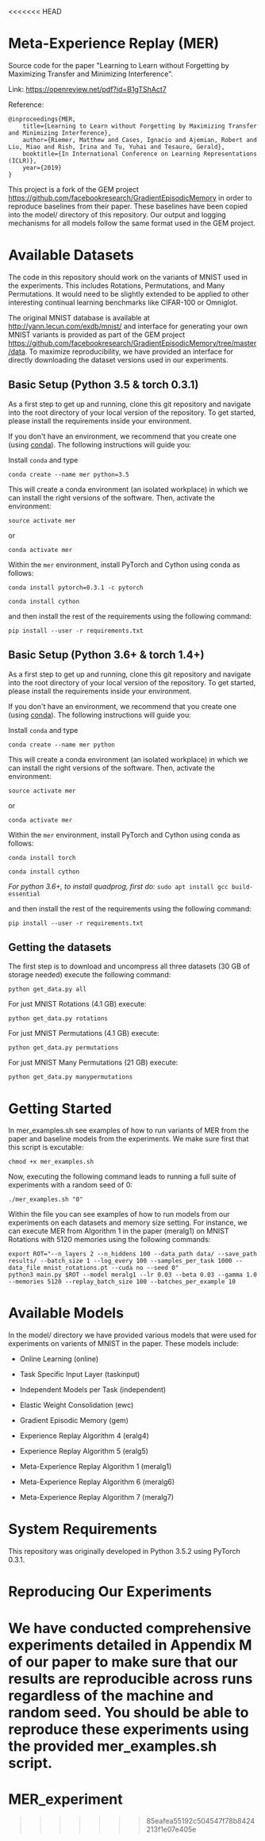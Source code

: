 <<<<<<< HEAD
# Meta-Experience Replay (MER)

Source code for the paper "Learning to Learn without Forgetting by Maximizing Transfer and Minimizing Interference".

Link: https://openreview.net/pdf?id=B1gTShAct7

Reference:
```
@inproceedings{MER,
    title={Learning to Learn without Forgetting by Maximizing Transfer and Minimizing Interference},   
    author={Riemer, Matthew and Cases, Ignacio and Ajemian, Robert and Liu, Miao and Rish, Irina and Tu, Yuhai and Tesauro, Gerald},    
    booktitle={In International Conference on Learning Representations (ICLR)},    
    year={2019}   
}
```

This project is a fork of the GEM project https://github.com/facebookresearch/GradientEpisodicMemory in order to reproduce baselines from their paper. These baselines have been copied into the model/ directory of this repository. Our output and logging mechanisms for all models follow the same format used in the GEM project. 

# Available Datasets

The code in this repository should work on the variants of MNIST used in the experiments. This includes Rotations, Permutations, and Many Permutations. It would need to be slightly extended to be applied to other interesting continual learning benchmarks like CIFAR-100 or Omniglot.

The original MNIST database is available at http://yann.lecun.com/exdb/mnist/ and interface for generating your own MNIST variants is provided as part of the GEM project https://github.com/facebookresearch/GradientEpisodicMemory/tree/master/data. To maximize reproducibility, we have provided an interface for directly downloading the dataset versions used in our experiments.

## Basic Setup (Python 3.5 & torch 0.3.1)

As a first step to get up and running, clone this git repository and navigate into the root directory of your local version of the repository. To get started, please install the requirements inside your environment.

If you don't have an environment, we recommend that you create one (using [conda](http://anaconda.org)). The following instructions will guide you:

Install `conda` and type

```conda create --name mer python=3.5```

This will create a conda environment (an isolated workplace) in which we can install the right versions of the software. Then, activate the environment:

```source activate mer```

or

```conda activate mer```

Within the `mer` environment, install PyTorch and Cython using conda as follows:

```conda install pytorch=0.3.1 -c pytorch```

```conda install cython```

and then install the rest of the requirements using the following command:

```pip install --user -r requirements.txt```


## Basic Setup (Python 3.6+ & torch 1.4+)

As a first step to get up and running, clone this git repository and navigate into the root directory of your local version of the repository. To get started, please install the requirements inside your environment.

If you don't have an environment, we recommend that you create one (using [conda](http://anaconda.org)). The following instructions will guide you:

Install `conda` and type

```conda create --name mer python```

This will create a conda environment (an isolated workplace) in which we can install the right versions of the software. Then, activate the environment:

```source activate mer```

or

```conda activate mer```

Within the `mer` environment, install PyTorch and Cython using conda as follows:

```conda install torch```

```conda install cython```

_For python 3.6+, to install quadprog, first do:_
```sudo apt install gcc build-essential```

and then install the rest of the requirements using the following command:

```pip install --user -r requirements.txt```

## Getting the datasets

The first step is to download and uncompress all three datasets (30 GB of storage needed) execute the following command:

```python get_data.py all```

For just MNIST Rotations (4.1 GB) execute:

```python get_data.py rotations```

For just MNIST Permutations (4.1 GB) execute:

```python get_data.py permutations```

For just MNIST Many Permutations (21 GB) execute:

```python get_data.py manypermutations```

# Getting Started

In mer_examples.sh see examples of how to run variants of MER from the paper and baseline models from the experiments. We make sure first that this script is excutable:

```chmod +x mer_examples.sh```

Now, executing the following command leads to running a full suite of experiments with a random seed of 0:

```
./mer_examples.sh "0"
```

Within the file you can see examples of how to run models from our experiments on each datasets and memory size setting. For instance, we can execute MER from Algorithm 1 in the paper (meralg1) on MNIST Rotations with 5120 memories using the following commands:
```
export ROT="--n_layers 2 --n_hiddens 100 --data_path data/ --save_path results/ --batch_size 1 --log_every 100 --samples_per_task 1000 --data_file mnist_rotations.pt --cuda no --seed 0"
python3 main.py $ROT --model meralg1 --lr 0.03 --beta 0.03 --gamma 1.0 --memories 5120 --replay_batch_size 100 --batches_per_example 10
```

# Available Models

In the model/ directory we have provided various models that were used for experiments on varients of MNIST in the paper. These models include:

- Online Learning (online)

- Task Specific Input Layer (taskinput)

- Independent Models per Task (independent)

- Elastic Weight Consolidation (ewc)

- Gradient Episodic Memory (gem)

- Experience Replay Algorithm 4 (eralg4)

- Experience Replay Algorithm 5 (eralg5)

- Meta-Experience Replay Algorithm 1 (meralg1)

- Meta-Experience Replay Algorithm 6 (meralg6)

- Meta-Experience Replay Algorithm 7 (meralg7)

# System Requirements

This repository was originally developed in Python 3.5.2 using PyTorch 0.3.1. 

# Reproducing Our Experiments 

We have conducted comprehensive experiments detailed in Appendix M of our paper to make sure that our results are reproducible across runs regardless of the machine and random seed. You should be able to reproduce these experiments using the provided mer_examples.sh script.
=======
# MER_experiment
>>>>>>> 85eafea55192c504547f78b8424213f1e07e405e
